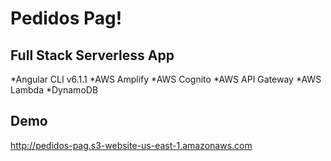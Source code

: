 # Pedidos Pag!

## Full Stack Serverless App

*Angular CLI v6.1.1
*AWS Amplify
*AWS Cognito
*AWS API Gateway
*AWS Lambda
*DynamoDB

## Demo

http://pedidos-pag.s3-website-us-east-1.amazonaws.com
